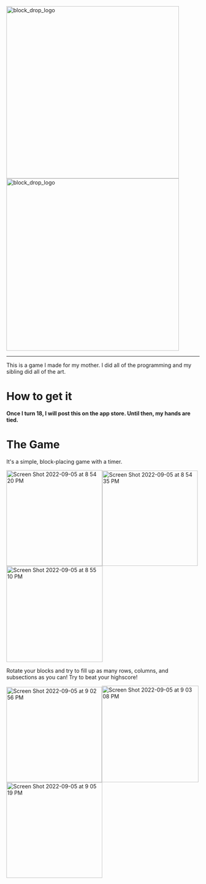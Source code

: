 <img alt="block_drop_logo" src="https://user-images.githubusercontent.com/85963782/188524649-8c1467cc-b2f3-49d5-99f3-0b54bd7ca2aa.png" width="450"> <img alt="block_drop_logo" src="https://user-images.githubusercontent.com/85963782/188524427-32ec97b7-7d12-4b43-a3ef-e832bfe5867b.png" width="450">
<hr>

This is a game I made for my mother. I did all of the programming and my sibling did all of the art.

# How to get it
**Once I turn 18, I will post this on the app store. Until then, my hands are tied.**

# The Game
It's a simple, block-placing game with a timer.

<img width="250" alt="Screen Shot 2022-09-05 at 8 54 20 PM" src="https://user-images.githubusercontent.com/85963782/188525361-3957cd1f-19d9-46b9-a5c6-148da4c37147.png"><img width="249" alt="Screen Shot 2022-09-05 at 8 54 35 PM" src="https://user-images.githubusercontent.com/85963782/188525368-6ea68d7f-0af9-49cb-96f8-914ed1e673b4.png"><img width="251" alt="Screen Shot 2022-09-05 at 8 55 10 PM" src="https://user-images.githubusercontent.com/85963782/188525374-acfda265-8bb2-4dbe-a87e-14f445342fdb.png">

Rotate your blocks and try to fill up as many rows, columns, and subsections as you can! Try to beat your highscore!

<img width="249" alt="Screen Shot 2022-09-05 at 9 02 56 PM" src="https://user-images.githubusercontent.com/85963782/188526060-78db5cfb-7c66-42c3-85f8-c7a4cc8b3c93.png"><img width="252" alt="Screen Shot 2022-09-05 at 9 03 08 PM" src="https://user-images.githubusercontent.com/85963782/188526067-8f6ae48f-2c78-4646-b7d7-d5e91b11ff9d.png"><img width="250" alt="Screen Shot 2022-09-05 at 9 05 19 PM" src="https://user-images.githubusercontent.com/85963782/188526072-37d78cda-ca18-4ac8-b7bf-ca97f4aed8b3.png">
